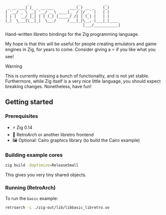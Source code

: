 ```
          _                      _           _      
 _ __ ___| |_ _ __ ___       ___(_) __ _    (_)     
| '__/ _ \ __| '__/ _ \ ____|_  / |/ _` |   | |     
| | |  __/ |_| | | (_) |_____/ /| | (_| |   | |     
|_|  \___|\__|_|  \___/     /___|_|\__, |___|_|____ 
                                   |___/___________|
```
Hand-written libretro bindings for the Zig programming language.

My hope is that this will be useful for people creating emulators and game engines in Zig, for years to come.
Consider giving a ⭐ if you like what you see!

> [!WARNING]
> This is currently missing a bunch of functionality, and is not yet stable. Furthermore, while Zig itself is a very nice little language, you should expect breaking changes. Nonetheless, have fun!

## Getting started
### Prerequisites
- ⚡ Zig 0.14
- 👾 RetroArch or another libretro frontend
- 🖼️ Optional: Cairo graphics library (to build the Cairo example)

### Building example cores
```sh
zig build -Doptimize=ReleaseSmall
```
This gives you very tiny shared objects.

### Running (RetroArch)
To run the `basic` example:
```sh
retroarch -L ./zig-out/lib/libbasic_libretro.so
```
